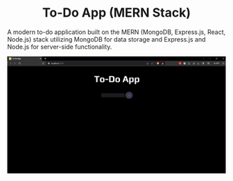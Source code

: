 <h1 style="text-align:center;">To-Do App (MERN Stack)</h1>


A modern to-do application built on the MERN (MongoDB, Express.js, React, Node.js) stack utilizing MongoDB for data storage and Express.js and Node.js for server-side functionality.

![Alt text](/ScreenShots/1.png?raw=true "Optional Title")
